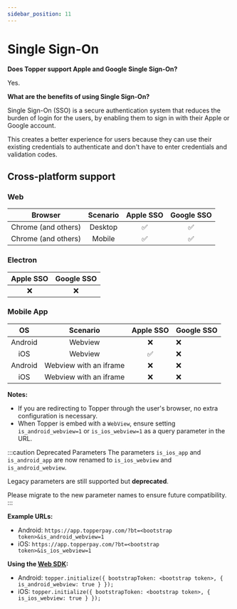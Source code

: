 ```yaml
---
sidebar_position: 11
---
```


# Single Sign-On

**Does Topper support Apple and Google Single Sign-On?**

Yes.

**What are the benefits of using Single Sign-On?**

Single Sign-On (SSO) is a secure authentication system that reduces the burden of login for the users, by enabling them to sign in with their Apple or Google account.

This creates a better experience for users because they can use their existing credentials to authenticate and don't have to enter credentials and validation codes.

## Cross-platform support

### Web

|       Browser       | Scenario | Apple SSO | Google SSO |
| :-----------------: | :------: | :-------: | :--------: |
| Chrome (and others) | Desktop  |    ✅     |     ✅     |
| Chrome (and others) |  Mobile  |    ✅     |     ✅     |

### Electron

| Apple SSO | Google SSO |
| :-------: | :--------: |
|    ❌     |     ❌     |

### Mobile App

|   OS    |        Scenario        | Apple SSO | Google SSO |
| :-----: | :--------------------: | :-------: | ---------- |
| Android |        Webview         |    ❌     | ❌         |
|   iOS   |        Webview         |    ✅     | ❌         |
| Android | Webview with an iframe |    ❌     | ❌         |
|   iOS   | Webview with an iframe |    ❌     | ❌         |

**Notes:**

- If you are redirecting to Topper through the user's browser, no extra configuration is necessary.
- When Topper is embed with a `WebView`, ensure setting `is_android_webview=1` or `is_ios_webview=1` as a query parameter in the URL.


:::caution Deprecated Parameters
The parameters `is_ios_app` and `is_android_app` are now renamed to `is_ios_webview` and `is_android_webview`.

Legacy parameters are still supported but **deprecated**.

Please migrate to the new parameter names to ensure future compatibility.
:::

**Example URLs:**

- Android: `https://app.topperpay.com/?bt=<bootstrap token>&is_android_webview=1`
- iOS: `https://app.topperpay.com/?bt=<bootstrap token>&is_ios_webview=1`

**Using the [Web SDK](./web-sdk.md):**

- Android: `topper.initialize({ bootstrapToken: <bootstrap token>, { is_android_webview: true } });`
- iOS: `topper.initialize({ bootstrapToken: <bootstrap token>, { is_ios_webview: true } });`
